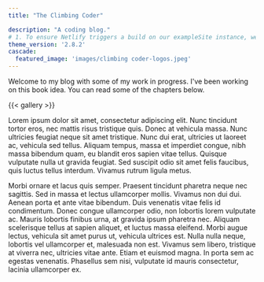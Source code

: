 ```yaml
---
title: "The Climbing Coder"

description: "A coding blog."
# 1. To ensure Netlify triggers a build on our exampleSite instance, we need to change a file in the exampleSite directory.
theme_version: '2.8.2'
cascade:
  featured_image: 'images/climbing coder-logos.jpeg'
---
```

Welcome to my blog with some of my work in progress. I've been working on this book idea. You can read some of the chapters below.

{{< gallery >}}

Lorem ipsum dolor sit amet, consectetur adipiscing elit. Nunc tincidunt tortor eros, nec mattis risus tristique quis. Donec at vehicula massa. Nunc ultricies feugiat neque sit amet tristique. Nunc dui erat, ultricies ut laoreet ac, vehicula sed tellus. Aliquam tempus, massa et imperdiet congue, nibh massa bibendum quam, eu blandit eros sapien vitae tellus. Quisque vulputate nulla ut gravida feugiat. Sed suscipit odio sit amet felis faucibus, quis luctus tellus interdum. Vivamus rutrum ligula metus.

Morbi ornare et lacus quis semper. Praesent tincidunt pharetra neque nec sagittis. Sed in massa et lectus ullamcorper mollis. Vivamus non dui dui. Aenean porta et ante vitae bibendum. Duis venenatis vitae felis id condimentum. Donec congue ullamcorper odio, non lobortis lorem vulputate ac. Mauris lobortis finibus urna, at gravida ipsum pharetra nec. Aliquam scelerisque tellus at sapien aliquet, et luctus massa eleifend. Morbi augue lectus, vehicula sit amet purus ut, vehicula ultrices est. Nulla nulla neque, lobortis vel ullamcorper et, malesuada non est. Vivamus sem libero, tristique at viverra nec, ultricies vitae ante. Etiam et euismod magna. In porta sem ac egestas venenatis. Phasellus sem nisi, vulputate id mauris consectetur, lacinia ullamcorper ex.